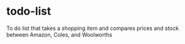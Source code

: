 # todo-list
To do list that takes a shopping item and compares prices and stock between Amazon, Coles, and Woolworths
